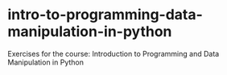 # intro-to-programming-data-manipulation-in-python
Exercises for the course: Introduction to Programming and Data Manipulation in Python
